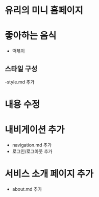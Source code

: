 # 유리의 미니 홈페이지

# 좋아하는 음식

- 떡볶이

## 스타일 구성

-style.md 추가

# 내용 수정

# 내비게이션 추가

- navigation.md 추가
- 로그인/로그아웃 추가

# 서비스 소개 페이지 추가

- about.md 추가
